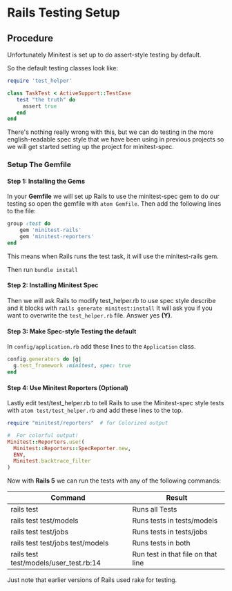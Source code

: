 # Rails Testing Setup



## Procedure
Unfortunately Minitest is set up to do assert-style testing by default.  

So the default testing classes look like:

```ruby
require 'test_helper'

class TaskTest < ActiveSupport::TestCase
   test "the truth" do
     assert true
   end
end
```

There's nothing really wrong with this, but we can do testing in the more english-readable spec style that we have been using in previous projects so we will get started setting up the project for minitest-spec.

### Setup The Gemfile
#### Step 1:  Installing the Gems
In your **Gemfile** we will set up Rails to use the minitest-spec gem to do our testing so open the gemfile with `atom Gemfile`.  Then add the following lines to the file:
```ruby
group :test do
	gem 'minitest-rails'
	gem 'minitest-reporters'
end
```

This means when Rails runs the test task, it will use the minitest-rails gem.  

Then run `bundle install`

#### Step 2:  Installing Minitest Spec

Then we will ask Rails to modify test_helper.rb to use spec style describe and it blocks with `rails generate minitest:install`  It will ask you if you want to overwrite the `test_helper.rb` file.  Answer yes **(Y)**.

#### Step 3:  Make Spec-style Testing the default

In `config/application.rb` add these lines to the `Application` class.

```ruby
config.generators do |g|
  g.test_framework :minitest, spec: true
end
```

#### Step 4:  Use Minitest Reporters (Optional)

Lastly edit test/test_helper.rb to tell Rails to use the Minitest-spec style tests with `atom test/test_helper.rb` and add these lines to the top.

```ruby
require "minitest/reporters"  # for Colorized output

#  For colorful output!
Minitest::Reporters.use!(
  Minitest::Reporters::SpecReporter.new,
  ENV,
  Minitest.backtrace_filter
)
```


Now with **Rails 5** we can run the tests with any of the following commands:


| Command                                | Result                             |
|----------------------------------------|------------------------------------|
| rails test                             | Runs all Tests                     |
| rails test test/models                 | Runs tests in tests/models         |
| rails test test/jobs                   | Runs tests in tests/jobs           |
| rails test test/jobs test/models       | Runs tests in both                 |
| rails test test/models/user_test.rb:14 | Run test in that file on that line |


Just note that earlier versions of Rails used rake for testing.
